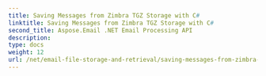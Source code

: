```yaml
---
title: Saving Messages from Zimbra TGZ Storage with C#
linktitle: Saving Messages from Zimbra TGZ Storage with C#
second_title: Aspose.Email .NET Email Processing API
description: 
type: docs
weight: 12
url: /net/email-file-storage-and-retrieval/saving-messages-from-zimbra-tgz-storage-with-csharp/
---
```

